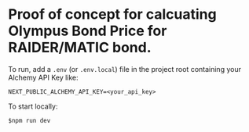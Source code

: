 # Proof of concept for calcuating Olympus Bond Price for RAIDER/MATIC bond.

To run, add a `.env` (or `.env.local`) file in the project root containing your Alchemy API Key like:

```
NEXT_PUBLIC_ALCHEMY_API_KEY=<your_api_key>
```

To start locally:

`$npm run dev`
